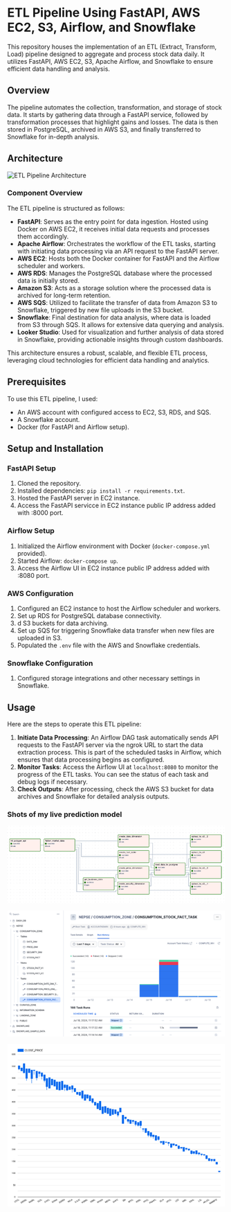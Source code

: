 # ETL Pipeline Using FastAPI, AWS EC2, S3, Airflow, and Snowflake

This repository houses the implementation of an ETL (Extract, Transform, Load) pipeline designed to aggregate and process stock data daily. It utilizes FastAPI, AWS EC2, S3, Apache Airflow, and Snowflake to ensure efficient data handling and analysis.

## Overview

The pipeline automates the collection, transformation, and storage of stock data. It starts by gathering data through a FastAPI service, followed by transformation processes that highlight gains and losses. The data is then stored in PostgreSQL, archived in AWS S3, and finally transferred to Snowflake for in-depth analysis.

## Architecture

![ETL Pipeline Architecture](path/to/etl-diagram.png)  <!-- Replace with actual path to the image in your repository -->

### Component Overview

The ETL pipeline is structured as follows:

- **FastAPI**: Serves as the entry point for data ingestion. Hosted using Docker on AWS EC2, it receives initial data requests and processes them accordingly.
- **Apache Airflow**: Orchestrates the workflow of the ETL tasks, starting with initiating data processing via an API request to the FastAPI server.
- **AWS EC2**: Hosts both the Docker container for FastAPI and the Airflow scheduler and workers.
- **AWS RDS**: Manages the PostgreSQL database where the processed data is initially stored.
- **Amazon S3**: Acts as a storage solution where the processed data is archived for long-term retention.
- **AWS SQS**: Utilized to facilitate the transfer of data from Amazon S3 to Snowflake, triggered by new file uploads in the S3 bucket.
- **Snowflake**: Final destination for data analysis, where data is loaded from S3 through SQS. It allows for extensive data querying and analysis.
- **Looker Studio**: Used for visualization and further analysis of data stored in Snowflake, providing actionable insights through custom dashboards.

This architecture ensures a robust, scalable, and flexible ETL process, leveraging cloud technologies for efficient data handling and analytics.

## Prerequisites

To use this ETL pipeline, I used:
- An AWS account with configured access to EC2, S3, RDS, and SQS.
- A Snowflake account.
- Docker (for FastAPI and Airflow setup).

## Setup and Installation

### FastAPI Setup
1. Cloned the repository.
2. Installed dependencies: `pip install -r requirements.txt`.
3. Hosted the FastAPI server in EC2 instance.
4. Access the FastAPI servicce in EC2 instance public IP address added with :8000 port.

### Airflow Setup
1. Initialized the Airflow environment with Docker (`docker-compose.yml` provided).
2. Started Airflow: `docker-compose up`.
3. Access the Airflow UI in EC2 instance public IP address added with :8080 port.

### AWS Configuration
1. Configured an EC2 instance to host the Airflow scheduler and workers.
2. Set up RDS for PostgreSQL database connectivity.
3. d S3 buckets for data archiving.
4. Set up SQS for triggering Snowflake data transfer when new files are uploaded in S3.
5. Populated the `.env` file with the AWS and Snowflake credentials.

### Snowflake Configuration
1. Configured storage integrations and other necessary settings in Snowflake.

## Usage

Here are the steps to operate this ETL pipeline:
1. **Initiate Data Processing**: An Airflow DAG task automatically sends API requests to the FastAPI server via the ngrok URL to start the data extraction process. This is part of the scheduled tasks in Airflow, which ensures that data processing begins as configured.
2. **Monitor Tasks**: Access the Airflow UI at `localhost:8080` to monitor the progress of the ETL tasks. You can see the status of each task and debug logs if necessary.
3. **Check Outputs**: After processing, check the AWS S3 bucket for data archives and Snowflake for detailed analysis outputs.




### Shots of my live prediction model
![Airflow](https://github.com/DipanshuKakshapati/ETL-pipeline-using-FASTAPI-AWS-EC2-S3-AirFlow-and-Snowflake/blob/9603642e459feb2e84dab3415ef8790a73a3a6c9/assets/airflow.png?raw=true)

![Snowflake](https://github.com/DipanshuKakshapati/ETL-pipeline-using-FASTAPI-AWS-EC2-S3-AirFlow-and-Snowflake/blob/9603642e459feb2e84dab3415ef8790a73a3a6c9/assets/snowflake.png?raw=true)

![Looker Studio](https://github.com/DipanshuKakshapati/ETL-pipeline-using-FASTAPI-AWS-EC2-S3-AirFlow-and-Snowflake/blob/9603642e459feb2e84dab3415ef8790a73a3a6c9/assets/lookerstudio.png?raw=true)